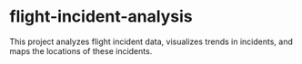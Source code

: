 # flight-incident-analysis
This project analyzes flight incident data, visualizes trends in incidents, and maps the locations of these incidents.
